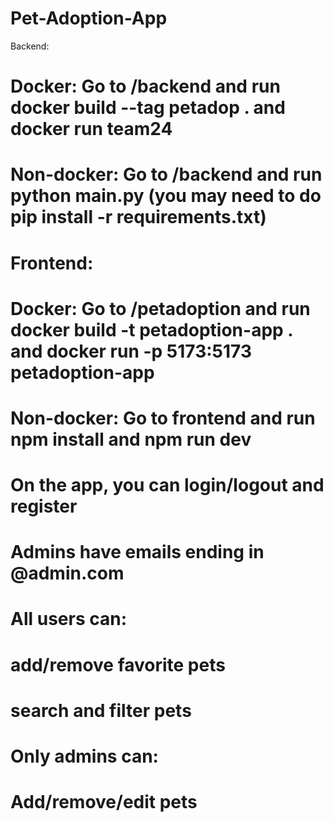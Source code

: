 # Pet-Adoption-App



Backend:
# Docker: Go to /backend and run docker build --tag petadop . and docker run team24
# Non-docker: Go to /backend and run python main.py (you may need to do pip install -r requirements.txt)
#

# Frontend:
# Docker: Go to /petadoption and run docker build -t petadoption-app . and docker run -p 5173:5173 petadoption-app
# Non-docker: Go to frontend and run npm install and npm run dev
#
# On the app, you can login/logout and register
# Admins have emails ending in @admin.com
#
# All users can:
# add/remove favorite pets
# search and filter pets
#
# Only admins can:
# Add/remove/edit pets
